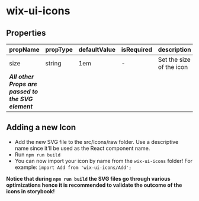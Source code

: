 # wix-ui-icons

## Properties

| propName | propType | defaultValue | isRequired | description |
|----------|----------|--------------|------------|-------------|
| size | string | 1em | - | Set the size of the icon |
| ***All other Props are passed to the SVG element*** | | | | |

## Adding a new Icon

* Add the new SVG file to the src/Icons/raw folder. Use a descriptive name since it'll be used as the React component name.
* Run `npm run build`
* You can now import your icon by name from the `wix-ui-icons` folder! For example: `import Add from 'wix-ui-icons/Add';`

**Notice that during `npm run build` the SVG files go through various optimizations hence it is recommended to validate the outcome of the icons in storybook!**
